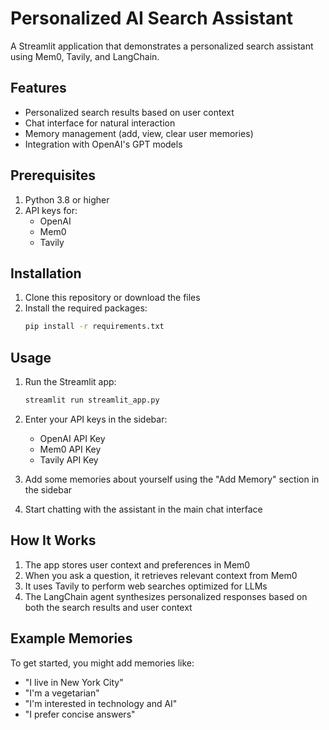 # Personalized AI Search Assistant

A Streamlit application that demonstrates a personalized search assistant using Mem0, Tavily, and LangChain.

## Features

- Personalized search results based on user context
- Chat interface for natural interaction
- Memory management (add, view, clear user memories)
- Integration with OpenAI's GPT models

## Prerequisites

1. Python 3.8 or higher
2. API keys for:
   - OpenAI
   - Mem0
   - Tavily

## Installation

1. Clone this repository or download the files
2. Install the required packages:
   ```bash
   pip install -r requirements.txt
   ```

## Usage

1. Run the Streamlit app:
   ```bash
   streamlit run streamlit_app.py
   ```

2. Enter your API keys in the sidebar:
   - OpenAI API Key
   - Mem0 API Key
   - Tavily API Key

3. Add some memories about yourself using the "Add Memory" section in the sidebar

4. Start chatting with the assistant in the main chat interface

## How It Works

1. The app stores user context and preferences in Mem0
2. When you ask a question, it retrieves relevant context from Mem0
3. It uses Tavily to perform web searches optimized for LLMs
4. The LangChain agent synthesizes personalized responses based on both the search results and user context

## Example Memories

To get started, you might add memories like:
- "I live in New York City"
- "I'm a vegetarian"
- "I'm interested in technology and AI"
- "I prefer concise answers"